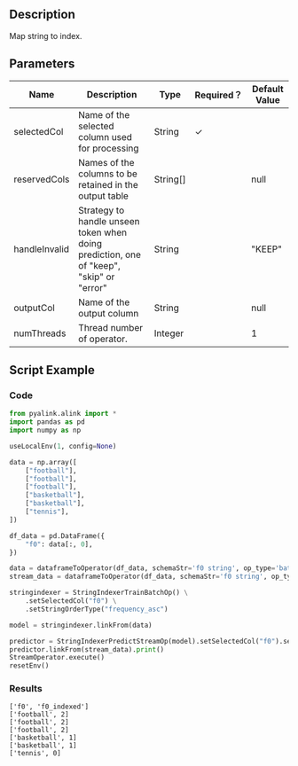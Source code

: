 ## Description
Map string to index.

## Parameters
| Name | Description | Type | Required？ | Default Value |
| --- | --- | --- | --- | --- |
| selectedCol | Name of the selected column used for processing | String | ✓ |  |
| reservedCols | Names of the columns to be retained in the output table | String[] |  | null |
| handleInvalid | Strategy to handle unseen token when doing prediction, one of "keep", "skip" or "error" | String |  | "KEEP" |
| outputCol | Name of the output column | String |  | null |
| numThreads | Thread number of operator. | Integer |  | 1 |

## Script Example
### Code
```python
from pyalink.alink import *
import pandas as pd
import numpy as np

useLocalEnv(1, config=None)

data = np.array([
    ["football"],
    ["football"],
    ["football"],
    ["basketball"],
    ["basketball"],
    ["tennis"],
])

df_data = pd.DataFrame({
    "f0": data[:, 0],
})

data = dataframeToOperator(df_data, schemaStr='f0 string', op_type='batch')
stream_data = dataframeToOperator(df_data, schemaStr='f0 string', op_type='stream')

stringindexer = StringIndexerTrainBatchOp() \
    .setSelectedCol("f0") \
    .setStringOrderType("frequency_asc")

model = stringindexer.linkFrom(data)

predictor = StringIndexerPredictStreamOp(model).setSelectedCol("f0").setOutputCol("f0_indexed")
predictor.linkFrom(stream_data).print()
StreamOperator.execute()
resetEnv()

```

### Results

```
['f0', 'f0_indexed']
['football', 2]
['football', 2]
['football', 2]
['basketball', 1]
['basketball', 1]
['tennis', 0]
```
